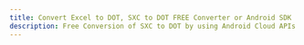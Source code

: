 ---title: Convert Excel to DOT, SXC to DOT FREE Converter or Android SDKdescription: Free Conversion of SXC to DOT by using Android Cloud APIs & SDKs. Also Create, Edit & Render Microsoft Excel, CSV and SpreadsheetML worksheets or spreadsheet in the Cloud.---